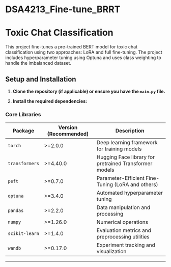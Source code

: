 # DSA4213_Fine-tune_BRRT
# Toxic Chat Classification

This project fine-tunes a pre-trained BERT model for toxic chat classification using two approaches: LoRA and full fine-tuning. The project includes hyperparameter tuning using Optuna and uses class weighting to handle the imbalanced dataset.

## Setup and Installation

1.  **Clone the repository (if applicable) or ensure you have the `main.py` file.**

2.  **Install the required dependencies:**

   ### Core Libraries

| Package | Version (Recommended) | Description |
|----------|----------------------|-------------|
| `torch` | >=2.0.0 | Deep learning framework for training models |
| `transformers` | >=4.40.0 | Hugging Face library for pretrained Transformer models |
| `peft` | >=0.7.0 | Parameter-Efficient Fine-Tuning (LoRA and others) |
| `optuna` | >=3.4.0 | Automated hyperparameter tuning |
| `pandas` | >=2.2.0 | Data manipulation and processing |
| `numpy` | >=1.26.0 | Numerical operations |
| `scikit-learn` | >=1.4.0 | Evaluation metrics and preprocessing utilities |
| `wandb` | >=0.17.0 | Experiment tracking and visualization |

---

